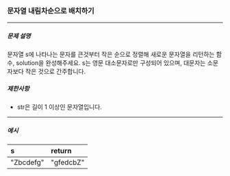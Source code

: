 ### 문자열 내림차순으로 배치하기

***

##### 문제 설명

문자열 s에 나타나는 문자를 큰것부터 작은 순으로 정렬해 새로운 문자열을 리턴하는 함수, solution을 완성해주세요.
s는 영문 대소문자로만 구성되어 있으며, 대문자는 소문자보다 작은 것으로 간주합니다.


##### 제한사항
 - str은 길이 1 이상인 문자열입니다.

-----

##### 예시
| s | return |
| :-| :-|
| "Zbcdefg" | "gfedcbZ" |